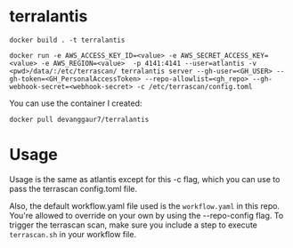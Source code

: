 # terralantis

```
docker build . -t terralantis

docker run -e AWS_ACCESS_KEY_ID=<value> -e AWS_SECRET_ACCESS_KEY=<value> -e AWS_REGION=<value>  -p 4141:4141 --user=atlantis -v <pwd>/data/:/etc/terrascan/ terralantis server --gh-user=<GH_USER> --gh-token=<GH_PersonalAccessToken> --repo-allowlist=<gh_repo> --gh-webhook-secret=<webhook-secret> -c /etc/terrascan/config.toml
```

You can use the container I created:

```
docker pull devanggaur7/terralantis
```

# Usage

Usage is the same as atlantis except for this -c flag, which you can use to pass the terrascan config.toml file.

Also, the default workflow.yaml file used is the `workflow.yaml` in this repo. You're allowed to override on your own by using the --repo-config flag.
To trigger the terrascan scan, make sure you include a step to execute `terrascan.sh` in your workflow file.